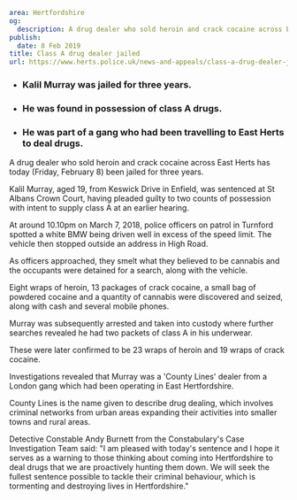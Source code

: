 ```yaml
area: Hertfordshire
og:
  description: A drug dealer who sold heroin and crack cocaine across East Herts has today (Friday, February 8) been jailed for three years.
publish:
  date: 8 Feb 2019
title: Class A drug dealer jailed
url: https://www.herts.police.uk/news-and-appeals/class-a-drug-dealer-jailed-2525a
```

* ### Kalil Murray was jailed for three years.

 * ### He was found in possession of class A drugs.

 * ### He was part of a gang who had been travelling to East Herts to deal drugs.

A drug dealer who sold heroin and crack cocaine across East Herts has today (Friday, February 8) been jailed for three years.

Kalil Murray, aged 19, from Keswick Drive in Enfield, was sentenced at St Albans Crown Court, having pleaded guilty to two counts of possession with intent to supply class A at an earlier hearing.

At around 10.10pm on March 7, 2018, police officers on patrol in Turnford spotted a white BMW being driven well in excess of the speed limit. The vehicle then stopped outside an address in High Road.

As officers approached, they smelt what they believed to be cannabis and the occupants were detained for a search, along with the vehicle.

Eight wraps of heroin, 13 packages of crack cocaine, a small bag of powdered cocaine and a quantity of cannabis were discovered and seized, along with cash and several mobile phones.

Murray was subsequently arrested and taken into custody where further searches revealed he had two packets of class A in his underwear.

These were later confirmed to be 23 wraps of heroin and 19 wraps of crack cocaine.

Investigations revealed that Murray was a 'County Lines' dealer from a London gang which had been operating in East Hertfordshire.

County Lines is the name given to describe drug dealing, which involves criminal networks from urban areas expanding their activities into smaller towns and rural areas.

Detective Constable Andy Burnett from the Constabulary's Case Investigation Team said: "I am pleased with today's sentence and I hope it serves as a warning to those thinking about coming into Hertfordshire to deal drugs that we are proactively hunting them down. We will seek the fullest sentence possible to tackle their criminal behaviour, which is tormenting and destroying lives in Hertfordshire."

